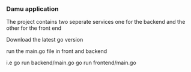 ### Damu application

The project contains two seperate services one for the backend and the other for the front end

Download the latest go version

run the main.go file in front and backend

i.e
go run backend/main.go
go run frontend/main.go
